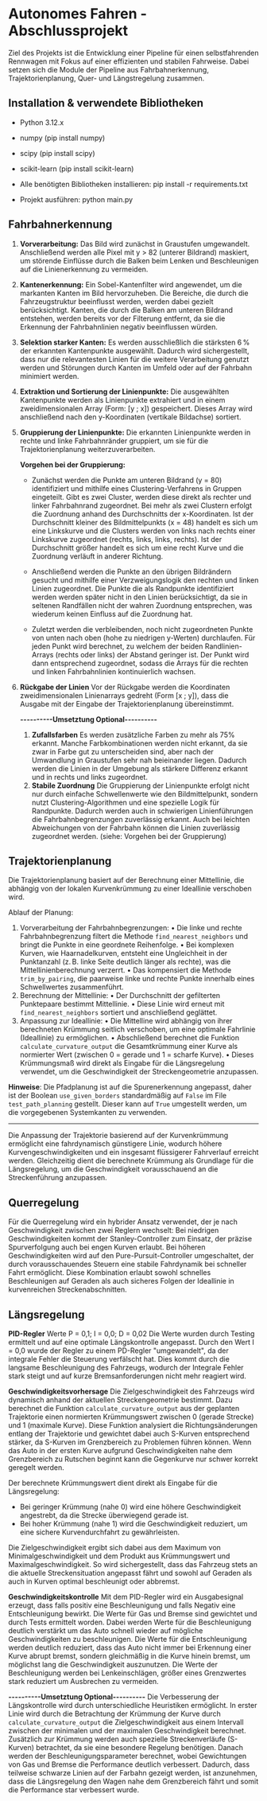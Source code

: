# Autonomes Fahren - Abschlussprojekt

Ziel des Projekts ist die Entwicklung einer Pipeline für einen selbstfahrenden Rennwagen mit Fokus auf einer effizienten und stabilen Fahrweise. Dabei setzen sich die Module der Pipeline aus Fahrbahnerkennung, Trajektorienplanung, Quer- und Längstregelung zusammen.

## Installation & verwendete Bibliotheken

- Python 3.12.x
- numpy (pip install numpy)
- scipy (pip install scipy)
- scikit-learn (pip install scikit-learn)

- Alle benötigten Bibliotheken installieren: pip install -r requirements.txt

- Projekt ausführen: python main.py

## Fahrbahnerkennung

1. **Vorverarbeitung:**
   Das Bild wird zunächst in Graustufen umgewandelt. Anschließend werden alle Pixel mit y > 82 (unterer Bildrand) maskiert, um störende Einflüsse durch die Balken beim Lenken und Beschleunigen auf die Linienerkennung zu vermeiden.

2. **Kantenerkennung:**
   Ein Sobel-Kantenfilter wird angewendet, um die markanten Kanten im Bild hervorzuheben. Die Bereiche, die durch die Fahrzeugstruktur beeinflusst werden, werden dabei gezielt berücksichtigt. Kanten, die durch die Balken am unteren Bildrand entstehen, werden bereits vor der Filterung entfernt, da sie die Erkennung der Fahrbahnlinien negativ beeinflussen würden.

3. **Selektion starker Kanten:**
   Es werden ausschließlich die stärksten 6 % der erkannten Kantenpunkte ausgewählt. Dadurch wird sichergestellt, dass nur die relevantesten Linien für die weitere Verarbeitung genutzt werden und Störungen durch Kanten im Umfeld oder auf der Fahrbahn minimiert werden.

4. **Extraktion und Sortierung der Linienpunkte:**
   Die ausgewählten Kantenpunkte werden als Linienpunkte extrahiert und in einem zweidimensionalen Array (Form: [y ; x]) gespeichert. Dieses Array wird anschließend nach den y-Koordinaten (vertikale Bildachse) sortiert.

5. **Gruppierung der Linienpunkte:**
   Die erkannten Linienpunkte werden in rechte und linke Fahrbahnränder gruppiert, um sie für die Trajektorienplanung weiterzuverarbeiten.

   **Vorgehen bei der Gruppierung:**
   - Zunächst werden die Punkte am unteren Bildrand (y = 80) identifiziert und mithilfe eines Clustering-Verfahrens in Gruppen eingeteilt. Gibt es zwei Cluster, werden diese direkt als rechter und linker Fahrbahnrand zugeordnet. Bei mehr als zwei Clustern erfolgt die Zuordnung anhand des Durchschnitts der x-Koordinaten. Ist der Durchschnitt kleiner des Bildmittelpunkts (x = 48) handelt es sich um eine Linkskurve und die Clusters werden von links nach rechts einer Linkskurve zugeordnet (rechts, links, links, rechts). Ist der Durchschnitt größer handelt es sich um eine recht Kurve und die Zuordnung verläuft in anderer Richtung.

   - Anschließend werden die Punkte an den übrigen Bildrändern gesucht und mithilfe einer Verzweigungslogik den rechten und linken Linien zugeordnet. Die Punkte die als Randpunkte identifiziert werden werden später nicht in den Linien berücksichtigt, da sie in seltenen Randfällen nicht der wahren Zuordnung entsprechen, was wiederum keinen Einfluss auf die Zuordnung hat.

   - Zuletzt werden die verbleibenden, noch nicht zugeordneten Punkte von unten nach oben (hohe zu niedrigen y-Werten) durchlaufen. Für jeden Punkt wird berechnet, zu welchem der beiden Randlinien-Arrays (rechts oder links) der Abstand geringer ist. Der Punkt wird dann entsprechend zugeordnet, sodass die Arrays für die rechten und linken Fahrbahnlinien kontinuierlich wachsen.

6. **Rückgabe der Linien**
   Vor der Rückgabe werden die Koordinaten zweidimensionalen Linienarrays gedreht (Form [x ; y]), dass die Ausgabe mit der Eingabe der Trajektorienplanung übereinstimmt.

   **----------Umsetztung Optional----------**
   1. **Zufallsfarben**
   Es werden zusätzliche Farben zu mehr als 75% erkannt. Manche Farbkombinationen werden nicht erkannt, da sie zwar in Farbe gut zu unterscheiden sind, aber nach der Umwandlung in Graustufen sehr nah beieinander liegen. Dadurch werden die Linien in der Umgebung als stärkere Differenz erkannt und in rechts und links zugeordnet.
   2. **Stabile Zuordnung**
   Die Gruppierung der Linienpunkte erfolgt nicht nur durch einfache Schwellenwerte wie den Bildmittelpunkt, sondern nutzt Clustering-Algorithmen und eine spezielle Logik für Randpunkte. Dadurch werden auch in schwierigen Linienführungen die Fahrbahnbegrenzungen zuverlässig erkannt. Auch bei leichten Abweichungen von der Fahrbahn können die Linien zuverlässig zugeordnet werden. (siehe: Vorgehen bei der Gruppierung)


## Trajektorienplanung

Die Trajektorienplanung basiert auf der Berechnung einer Mittellinie, die abhängig von der lokalen Kurvenkrümmung zu einer Ideallinie verschoben wird.

Ablauf der Planung:

1. Vorverarbeitung der Fahrbahnbegrenzungen:
   • Die linke und rechte Fahrbahnbegrenzung filtert die Methode `find_nearest_neighbors` und bringt die Punkte in eine geordnete Reihenfolge.
   • Bei komplexen Kurven, wie Haarnadelkurven, entsteht eine Ungleichheit in der Punktanzahl (z. B. linke Seite deutlich länger als rechte), was die Mittellinienberechnung verzerrt.
   • Das kompensiert die Methode `trim_by_pairing`, die paarweise linke und rechte Punkte innerhalb eines Schwellwertes zusammenführt.
2. Berechnung der Mittellinie:
   • Der Durchschnitt der gefilterten Punktepaare bestimmt Mittellinie.
   • Diese Linie wird erneut mit `find_nearest_neighbors` sortiert und anschließend geglättet.
3. Anpassung zur Ideallinie:
   • Die Mittelline wird abhängig von ihrer berechneten Krümmung seitlich verschoben, um eine optimale Fahrlinie (Ideallinie) zu ermöglichen.
   • Abschließend berechnet die Funktion `calculate_curvature_output` die Gesamtkrümmung einer Kurve als normierter Wert (zwischen 0 = gerade und 1 = scharfe Kurve).
   • Dieses Krümmungsmaß wird direkt als Eingabe für die Längsregelung verwendet, um die Geschwindigkeit der Streckengeometrie anzupassen.

**Hinweise**: Die Pfadplanung ist auf die Spurenerkennung angepasst, daher ist der Boolean `use_given_borders` standardmäßig auf `False` im File `test_path_planning` gestellt. Dieser kann auf `True` umgestellt werden, um die vorgegebenen Systemkanten zu verwenden.

---

Die Anpassung der Trajektorie basierend auf der Kurvenkrümmung ermöglicht eine fahrdynamisch günstigere Linie, wodurch höhere Kurvengeschwindigkeiten und ein insgesamt flüssigerer Fahrverlauf erreicht werden. Gleichzeitig dient die berechnete Krümmung als Grundlage für die Längsregelung, um die Geschwindigkeit vorausschauend an die Streckenführung anzupassen.

## Querregelung

Für die Querregelung wird ein hybrider Ansatz verwendet, der je nach Geschwindigkeit zwischen zwei Reglern wechselt:
Bei niedrigen Geschwindigkeiten kommt der Stanley-Controller zum Einsatz, der präzise Spurverfolgung auch bei engen Kurven erlaubt.
Bei höheren Geschwindigkeiten wird auf den Pure-Pursuit-Controller umgeschaltet, der durch vorausschauendes Steuern eine stabile Fahrdynamik bei schneller Fahrt ermöglicht.
Diese Kombination erlaubt sowohl schnelles Beschleunigen auf Geraden als auch sicheres Folgen der Ideallinie in kurvenreichen Streckenabschnitten.

## Längsregelung

**PID-Regler**
Werte P = 0,1; I = 0,0; D = 0,02
Die Werte wurden durch Testing ermittelt und auf eine optimale Längskontrolle angepasst. Durch den Wert I = 0,0 wurde der Regler zu einem PD-Regler "umgewandelt", da der integrale Fehler die Steuerung verfälscht hat. Dies kommt durch die langsame Beschleunigung des Fahrzeugs, wodurch der Integrale Fehler stark steigt und auf kurze Bremsanforderungen nicht mehr reagiert wird.

**Geschwindigkeitsvorhersage**
Die Zielgeschwindigkeit des Fahrzeugs wird dynamisch anhand der aktuellen Streckengeometrie bestimmt. Dazu berechnet die Funktion `calculate_curvature_output` aus der geplanten Trajektorie einen normierten Krümmungswert zwischen 0 (gerade Strecke) und 1 (maximale Kurve). Diese Funktion analysiert die Richtungsänderungen entlang der Trajektorie und gewichtet dabei auch S-Kurven entsprechend stärker, da S-Kurven im Grenzbereich zu Problemen führen können. Wenn das Auto in der ersten Kurve aufgrund Geschwindigkeiten nahe dem Grenzbereich zu Rutschen beginnt kann die Gegenkurve nur schwer korrekt geregelt werden.

Der berechnete Krümmungswert dient direkt als Eingabe für die Längsregelung:
- Bei geringer Krümmung (nahe 0) wird eine höhere Geschwindigkeit angestrebt, da die Strecke überwiegend gerade ist.
- Bei hoher Krümmung (nahe 1) wird die Geschwindigkeit reduziert, um eine sichere Kurvendurchfahrt zu gewährleisten.

Die Zielgeschwindigkeit ergibt sich dabei aus dem Maximum von Minimalgeschwindigkeit und dem Produkt aus Krümmungswert und Maximalgeschwindigkeit. So wird sichergestellt, dass das Fahrzeug stets an die aktuelle Streckensituation angepasst fährt und sowohl auf Geraden als auch in Kurven optimal beschleunigt oder abbremst.

**Geschwindigkeitskontrolle**
Mit dem PID-Regler wird ein Ausgabesignal erzeugt, dass falls positiv eine Beschleunigung und falls Negativ eine Entschleunigung bewirkt. Die Werte für Gas und Bremse sind gewichtet und durch Tests ermittelt worden. Dabei werden Werte für die Beschleunigung deutlich verstärkt um das Auto schnell wieder auf mögliche Geschwindigkeiten zu beschleunigen. Die Werte für die Entschleunigung werden deutlich reduziert, dass das Auto nicht immer bei Erkennung einer Kurve abrupt bremst, sondern gleichmäßig in die Kurve hinein bremst, um möglichst lang die Geschwindigkeit auszunutzen.
Die Werte der Beschleunigung werden bei Lenkeinschlägen, größer eines Grenzwertes stark reduziert um Ausbrechen zu vermeiden.

   **----------Umsetztung Optional----------**
   Die Verbesserung der Längskontrolle wird durch unterschiedliche Heuristiken ermöglicht. In erster Linie wird durch die Betrachtung der Krümmung der Kurve durch `calculate_curvature_output` die Zielgeschwindigkeit aus einem Intervall zwischen der minimalen und der maximalen Geschwindigkeit berechnet. Zusätzlich zur Krümmung werden auch spezielle Streckenverläufe (S-Kurven) betrachtet, da sie eine besondere Regelung benötigen. Danach werden der Beschleunigungsparameter berechnet, wobei Gewichtungen von Gas und Bremse die Performance deutlich verbessert. Dadurch, dass teilweise schwarze Linien auf der Farbahn gezeigt werden, ist anzunehmen, dass die Längsregelung den Wagen nahe dem Grenzbereich fährt und somit die Performance star verbessert wurde.
